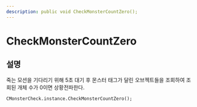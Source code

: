 ```yaml
---
description: public void CheckMonsterCountZero();
---
```


# CheckMonsterCountZero

## 설명

죽는 모션을 기다리기 위해 5초 대기 후 몬스터 태그가 달린 오브젝트들을 조회하여 조회된 개체 수가 0이면 상황전파한다.

```text
CMonsterCheck.instance.CheckMonsterCountZero();
```



